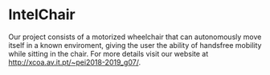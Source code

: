 # IntelChair

Our project consists of a motorized wheelchair that can autonomously move itself in a known enviroment, giving the user the ability of handsfree mobility while sitting in the chair. For more details visit our website at http://xcoa.av.it.pt/~pei2018-2019_g07/.